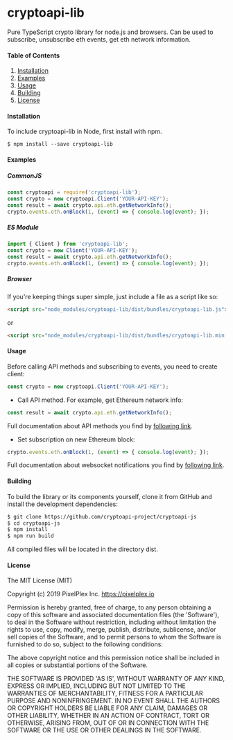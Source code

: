 # cryptoapi-lib

Pure TypeScript crypto library for node.js and browsers. Can be used to subscribe, unsubscribe eth events, get eth network information.

#### Table of Contents
1. [Installation](#installation)
2. [Examples](#examples)
3. [Usage](#usage)
4. [Building](#building)
5. [License](#license)

#### Installation
To include cryptoapi-lib in Node, first install with npm.
```
$ npm install --save cryptoapi-lib
```
#### Examples

##### CommonJS

```js
const cryptoapi = require('cryptoapi-lib');
const crypto = new cryptoapi.Client('YOUR-API-KEY');
const result = await crypto.api.eth.getNetworkInfo();
crypto.events.eth.onBlock(1, (event) => { console.log(event); });
```

##### ES Module
```js
import { Client } from 'cryptoapi-lib';
const crypto = new Client('YOUR-API-KEY');
const result = await crypto.api.eth.getNetworkInfo();
crypto.events.eth.onBlock(1, (event) => { console.log(event); });
```

##### Browser

If you're keeping things super simple, just include a file as a script like so:

```html
<script src="node_modules/cryptoapi-lib/dist/bundles/cryptoapi-lib.js"></script>
```

or

```html
<script src="node_modules/cryptoapi-lib/dist/bundles/cryptoapi-lib.min.js"></script>
```

#### Usage

Before calling API methods and subscribing to events, you need to create client:

```javascript
const crypto = new cryptoapi.Client('YOUR-API-KEY');
```

* Call API method. For example, get Ethereum network info:

```javascript
const result = await crypto.api.eth.getNetworkInfo();
```

Full documentation about API methods you find by [following link](docs/API.md).

* Set subscription on new Ethereum block:

```javascript
crypto.events.eth.onBlock(1, (event) => { console.log(event); });
```

Full documentation about websocket notifications you find by [following link](docs/events.md).

#### Building
To build the library or its components yourself, clone it from GitHub and install the development dependencies:

```bash
$ git clone https://github.com/cryptoapi-project/cryptoapi-js
$ cd cryptoapi-js
$ npm install
$ npm run build
```

All compiled files will be located in the directory dist.

#### License
The MIT License (MIT)

Copyright (c) 2019 PixelPlex Inc. <https://pixelplex.io>

Permission is hereby granted, free of charge, to any person obtaining
a copy of this software and associated documentation files (the
'Software'), to deal in the Software without restriction, including
without limitation the rights to use, copy, modify, merge, publish,
distribute, sublicense, and/or sell copies of the Software, and to
permit persons to whom the Software is furnished to do so, subject to
the following conditions:

The above copyright notice and this permission notice shall be
included in all copies or substantial portions of the Software.

THE SOFTWARE IS PROVIDED 'AS IS', WITHOUT WARRANTY OF ANY KIND,
EXPRESS OR IMPLIED, INCLUDING BUT NOT LIMITED TO THE WARRANTIES OF
MERCHANTABILITY, FITNESS FOR A PARTICULAR PURPOSE AND NONINFRINGEMENT.
IN NO EVENT SHALL THE AUTHORS OR COPYRIGHT HOLDERS BE LIABLE FOR ANY
CLAIM, DAMAGES OR OTHER LIABILITY, WHETHER IN AN ACTION OF CONTRACT,
TORT OR OTHERWISE, ARISING FROM, OUT OF OR IN CONNECTION WITH THE
SOFTWARE OR THE USE OR OTHER DEALINGS IN THE SOFTWARE.
